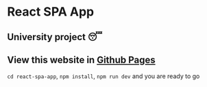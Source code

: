 # React SPA App
## University project 😴

## View this website in [Github Pages](https://hellcattc.github.io/react-spa-app/)

```cd react-spa-app```, ```npm install```,  ```npm run dev``` and you are ready to go
